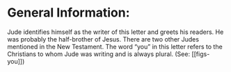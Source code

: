 # General Information:

Jude identifies himself as the writer of this letter and greets his readers. He was probably the half-brother of Jesus. There are two other Judes mentioned in the New Testament. The word “you” in this letter refers to the Christians to whom Jude was writing and is always plural. (See: [[figs-you]])